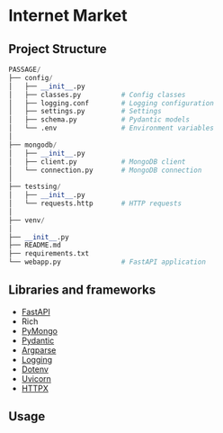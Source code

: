# Internet Market

## Project Structure
```python
PASSAGE/
├── config/                 
│   ├── __init__.py
│   ├── classes.py          # Config classes
│   ├── logging.conf        # Logging configuration
│   ├── settings.py         # Settings
│   ├── schema.py           # Pydantic models
│   └── .env                # Environment variables
│
├── mongodb/                
│   ├── __init__.py
│   ├── client.py           # MongoDB client
│   └── connection.py       # MongoDB connection
│
├── testsing/
│   ├── __init__.py
│   └── requests.http       # HTTP requests
│
├── venv/
│
├── __init__.py
├── README.md
├── requirements.txt
└── webapp.py               # FastAPI application
```

## Libraries and frameworks
- [FastAPI](https://fastapi.tiangolo.com/)
-  Rich
- [PyMongo](https://pymongo.readthedocs.io/en/stable/)
- [Pydantic](https://pydantic-docs.helpmanual.io/)
- [Argparse](https://docs.python.org/3/library/argparse.html)
- [Logging](https://docs.python.org/3/library/logging.html)
- [Dotenv](https://pypi.org/project/python-dotenv/)
- [Uvicorn](https://www.uvicorn.org/)
- [HTTPX](https://www.python-httpx.org/)

## Usage

